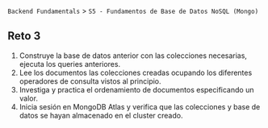 `Backend Fundamentals` > `S5 - Fundamentos de Base de Datos NoSQL (Mongo)` 
	
## Reto 3

  1. Construye la base de datos anterior con las colecciones necesarias, ejecuta los queries anteriores.
  2. Lee los documentos las colecciones creadas ocupando los diferentes operadores de consulta vistos al principio.
  3. Investiga y practica el ordenamiento de documentos especificando un valor.
  4. Inicia sesión en MongoDB Atlas y verifica que las colecciones y base de datos se hayan almacenado en el cluster creado.